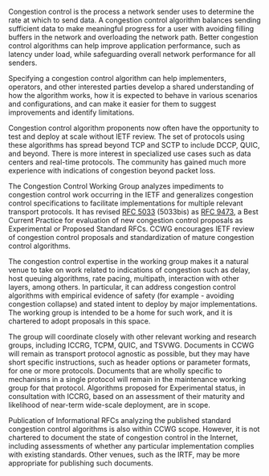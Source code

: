 Congestion control is the process a network sender uses to determine the rate at which to send data. A congestion control algorithm balances sending sufficient data to make meaningful progress for a user with avoiding filling buffers in the network and overloading the network path. Better congestion control algorithms can help improve application performance, such as latency under load, while safeguarding overall network performance for all senders.

Specifying a congestion control algorithm can help implementers, operators, and other interested parties develop a shared understanding of how the algorithm works, how it is expected to behave in various scenarios and configurations, and can make it easier for them to suggest improvements and identify limitations.

Congestion control algorithm proponents now often have the opportunity to test and deploy at scale without IETF review. The set of protocols using these algorithms has spread beyond TCP and SCTP to include DCCP, QUIC, and beyond. There is more interest in specialized use cases such as data centers and real-time protocols. The community has gained much more experience with indications of congestion beyond packet loss.

The Congestion Control Working Group analyzes impediments to congestion control work occurring in the IETF and generalizes congestion control specifications to facilitate implementations for multiple relevant transport protocols. It has revised [RFC 5033](https://datatracker.ietf.org/doc/rfc5033/) (5033bis) as [RFC 9473](https://datatracker.ietf.org/doc/rfc9743), a Best Current Practice for evaluation of new congestion control proposals as Experimental or Proposed Standard RFCs. CCWG encourages IETF review of congestion control proposals and standardization of mature congestion control algorithms.

The congestion control expertise in the working group makes it a natural venue to take on work related to indications of congestion such as delay, host queuing algorithms, rate pacing, multipath, interaction with other layers, among others. In particular, it can address congestion control algorithms with empirical evidence of safety (for example - avoiding congestion collapse) and stated intent to deploy by major implementations. The working group is intended to be a home for such work, and it is chartered to adopt proposals in this space.

The group will coordinate closely with other relevant working and research groups, including ICCRG, TCPM, QUIC, and TSVWG. Documents in CCWG will remain as transport protocol agnostic as possible, but they may have short specific instructions, such as header options or parameter formats, for one or more protocols. Documents that are wholly specific to mechanisms in a single protocol will remain in the maintenance working group for that protocol. Algorithms proposed for Experimental status, in consultation with ICCRG, based on an assessment of their maturity and likelihood of near-term wide-scale deployment, are in scope.

Publication of Informational RFCs analyzing the published standard congestion control algorithms is also within CCWG scope. However, it is not chartered to document the state of congestion control in the Internet, including assessments of whether any particular implementation complies with existing standards. Other venues, such as the IRTF, may be more appropriate for publishing such documents.
